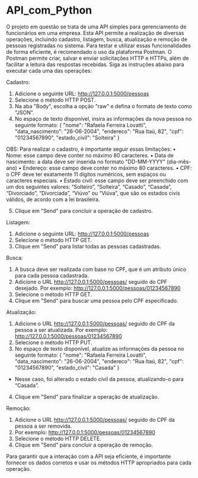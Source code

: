 # API_com_Python

O projeto em questão se trata de uma API simples para gerenciamento de funcionários em uma empresa. Esta API permite a realização de diversas operações, incluindo cadastro, listagem, busca, atualização e remoção de pessoas registradas no sistema. Para testar e utilizar essas funcionalidades de forma eficiente, é recomendado o uso da plataforma Postman. O Postman permite criar, salvar e enviar solicitações HTTP e HTTPs, além de facilitar a leitura das respostas recebidas.
Siga as instruções abaixo para executar cada uma das operações:

Cadastro:
1.	Adicione o seguinte URL: http://127.0.0.1:5000/pessoas
2.	Selecione o método HTTP POST.
3.	Na aba "Body", escolha a opção "raw" e defina o formato de texto como "JSON".
4.	No espaço de texto disponível, insira as informações da nova pessoa no seguinte formato:
{
    "nome": "Rafaela Ferreira Lovatti",
    "data_nascimento": "26-06-2004",
    "endereco": "Rua Itaú, 82",
    "cpf": "01234567890",
    "estado_civil": "Solteira"
}

OBS: Para realizar o cadastro, é importante seguir essas limitações:
•	Nome: esse campo deve conter no máximo 80 caracteres.
•	Data de nascimento: a data deve ser inserida no formato "DD-MM-YYYY" (dia-mês-ano)
•	Endereço: esse campo deve conter no máximo 80 caracteres. 
•	CPF: o CPF deve ter exatamente 11 dígitos numéricos, sem espaços ou caracteres especiais. 
•	Estado civil: esse campo deve ser preenchido com um dos seguintes valores: “Solteiro”, “Solteira”, “Casado”, “Casada”, “Divorciado”, “Divorciada”, “Viúvo” ou “Viúva”, que são os estados civis válidos, de acordo com a lei brasileira.

5.	Clique em "Send" para concluir a operação de cadastro.

Listagem:
1.	Adicione o seguinte URL: http://127.0.0.1:5000/pessoas
2.	Selecione o método HTTP GET.
3.	Clique em "Send" para listar todas as pessoas cadastradas.

Busca:
1.	A busca deve ser realizada com base no CPF, que é um atributo único para cada pessoa cadastrada.
2.	Adicione o URL http://127.0.0.1:5000/pessoas/ seguido do CPF desejado. 
Por exemplo: http://127.0.0.1:5000/pessoas/01234567890
3.	Selecione o método HTTP GET.
4.	Clique em "Send" para buscar uma pessoa pelo CPF especificado.

Atualização:
1.	Adicione o URL http://127.0.0.1:5000/pessoas/ seguido do CPF da pessoa a ser atualizada. 
Por exemplo: http://127.0.0.1:5000/pessoas/01234567890
2.	Selecione o método HTTP PUT.
3.	No espaço de texto disponível, atualize as informações da pessoa no seguinte formato:
{
    "nome": "Rafaela Ferreira Lovatti",
    "data_nascimento": "26-06-2004",
    "endereco": "Rua Itaú, 82",
    "cpf": "01234567890",
    "estado_civil": "Casada"
}
* Nesse caso, foi alterado o estado civil da pessoa, atualizando-o para “Casada”.

4.	Clique em "Send" para finalizar a operação de atualização.

Remoção:
1.	Adicione o URL http://127.0.0.1:5000/pessoas/ seguido do CPF da pessoa a ser removida. 
2.	Por exemplo: http://127.0.0.1:5000/pessoas/01234567890
3.	Selecione o método HTTP DELETE.
4.	Clique em "Send" para concluir a operação de remoção.

Para garantir que a interação com a API seja eficiente, é importante fornecer os dados corretos e usar os métodos HTTP apropriados para cada operação.
